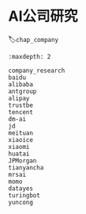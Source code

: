 # AI公司研究
:label:`chap_company`
​

```toc
:maxdepth: 2

company_research
baidu
alibaba
antgroup
alipay
trustbe
tencent
dm-ai
jd
meituan
xiaoice
xiaomi
huatai
JPMorgan
tianyancha
mrsai
momo
datayes
turingbot
yuncong
```
